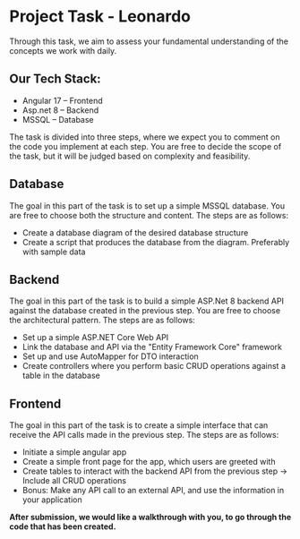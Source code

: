 # Project Task - Leonardo

Through this task, we aim to assess your fundamental understanding of the concepts we work with daily.

## Our Tech Stack:
- Angular 17 – Frontend
- Asp.net 8 – Backend
- MSSQL – Database

The task is divided into three steps, where we expect you to comment on the code you implement at each step. You are free to decide the scope of the task, but it will be judged based on complexity and feasibility.

## Database
The goal in this part of the task is to set up a simple MSSQL database. You are free to choose both the structure and content. The steps are as follows:
- Create a database diagram of the desired database structure
- Create a script that produces the database from the diagram. Preferably with sample data

## Backend
The goal in this part of the task is to build a simple ASP.Net 8 backend API against the database created in the previous step. You are free to choose the architectural pattern. The steps are as follows:
- Set up a simple ASP.NET Core Web API
- Link the database and API via the "Entity Framework Core" framework
- Set up and use AutoMapper for DTO interaction
- Create controllers where you perform basic CRUD operations against a table in the database

## Frontend
The goal in this part of the task is to create a simple interface that can receive the API calls made in the previous step. The steps are as follows:
- Initiate a simple angular app
- Create a simple front page for the app, which users are greeted with
- Create tables to interact with the backend API from the previous step -> Include all CRUD operations
- Bonus: Make any API call to an external API, and use the information in your application

**After submission, we would like a walkthrough with you, to go through the code that has been created.**
